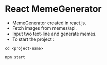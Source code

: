 # React MemeGenerator
* MemeGenerator created in react.js.
* Fetch images from memes/api.
* Input two text-line and generate memes.
* To start the project :
```
cd <project-name>
````
```javascript
npm start
```